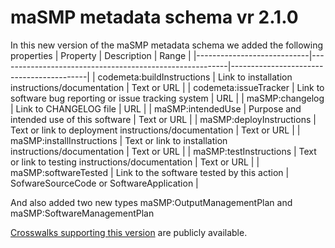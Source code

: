 # maSMP metadata schema vr 2.1.0

In this new version of the maSMP metadata schema we added the following properties
| Property                   | Description                                             | Range                                    |
|----------------------------|---------------------------------------------------------|------------------------------------------|
| codemeta:buildInstructions | Link to installation instructions/documentation         | Text or URL                              |
| codemeta:issueTracker      | Link to software bug reporting or issue tracking system | URL                                      |
| maSMP:changelog            | Link to CHANGELOG file                                  | URL                                      |
| maSMP:intendedUse          | Purpose and intended use of this software               | Text or URL                              |
| maSMP:deployInstructions   | Text or link to deployment instructions/documentation   | Text or URL                              |
| maSMP:installInstructions  | Text or link to installation instructions/documentation | Text or URL                              |
| maSMP:testInstructions     | Text or link to testing instructions/documentation      | Text or URL                              |
| maSMP:softwareTested       | Link to the software tested by this action              | SofwareSourceCode or SoftwareApplication |

And also added two new types maSMP:OutputManagementPlan and maSMP:SoftwareManagementPlan

[Crosswalks supporting this version](https://doi.org/10.5281/zenodo.10275895) are publicly available.
